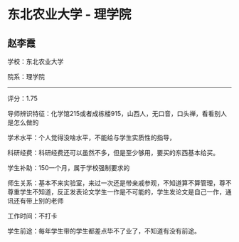 # 东北农业大学 - 理学院

## 赵李霞

学校：东北农业大学

院系：理学院

* * *

评分：1.75

导师辨识特征：化学馆215或者成栋楼915，山西人，无口音，口头禅，看看别人是怎么做的

学术水平：个人觉得没啥水平，不能给与学生实质性的指导，

科研经费：科研经费还可以虽然不多，但是至少够用，要买的东西基本给买。

学生补助：150一个月，属于学校强制要求的

师生关系：基本不来实验室，来过一次还是带亲戚参观，不知道算不算管理，尊不尊重学生不知道，反正发表论文学生一作是不可能的，学生发论文是自己一作，通讯还有带上别的老师

工作时间：不打卡

学生前途：每年学生带的学生都差点毕不了业了，不知道有没有前途。